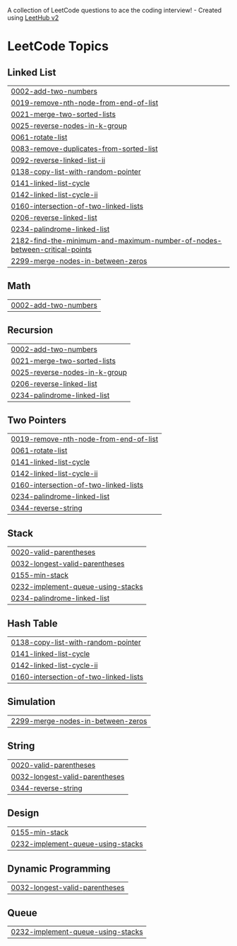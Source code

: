 A collection of LeetCode questions to ace the coding interview! - Created using [LeetHub v2](https://github.com/arunbhardwaj/LeetHub-2.0)
<!---LeetCode Topics Start-->
# LeetCode Topics
## Linked List
|  |
| ------- |
| [0002-add-two-numbers](https://github.com/yahina18/DSA_Solve/tree/master/0002-add-two-numbers) |
| [0019-remove-nth-node-from-end-of-list](https://github.com/yahina18/DSA_Solve/tree/master/0019-remove-nth-node-from-end-of-list) |
| [0021-merge-two-sorted-lists](https://github.com/yahina18/DSA_Solve/tree/master/0021-merge-two-sorted-lists) |
| [0025-reverse-nodes-in-k-group](https://github.com/yahina18/DSA_Solve/tree/master/0025-reverse-nodes-in-k-group) |
| [0061-rotate-list](https://github.com/yahina18/DSA_Solve/tree/master/0061-rotate-list) |
| [0083-remove-duplicates-from-sorted-list](https://github.com/yahina18/DSA_Solve/tree/master/0083-remove-duplicates-from-sorted-list) |
| [0092-reverse-linked-list-ii](https://github.com/yahina18/DSA_Solve/tree/master/0092-reverse-linked-list-ii) |
| [0138-copy-list-with-random-pointer](https://github.com/yahina18/DSA_Solve/tree/master/0138-copy-list-with-random-pointer) |
| [0141-linked-list-cycle](https://github.com/yahina18/DSA_Solve/tree/master/0141-linked-list-cycle) |
| [0142-linked-list-cycle-ii](https://github.com/yahina18/DSA_Solve/tree/master/0142-linked-list-cycle-ii) |
| [0160-intersection-of-two-linked-lists](https://github.com/yahina18/DSA_Solve/tree/master/0160-intersection-of-two-linked-lists) |
| [0206-reverse-linked-list](https://github.com/yahina18/DSA_Solve/tree/master/0206-reverse-linked-list) |
| [0234-palindrome-linked-list](https://github.com/yahina18/DSA_Solve/tree/master/0234-palindrome-linked-list) |
| [2182-find-the-minimum-and-maximum-number-of-nodes-between-critical-points](https://github.com/yahina18/DSA_Solve/tree/master/2182-find-the-minimum-and-maximum-number-of-nodes-between-critical-points) |
| [2299-merge-nodes-in-between-zeros](https://github.com/yahina18/DSA_Solve/tree/master/2299-merge-nodes-in-between-zeros) |
## Math
|  |
| ------- |
| [0002-add-two-numbers](https://github.com/yahina18/DSA_Solve/tree/master/0002-add-two-numbers) |
## Recursion
|  |
| ------- |
| [0002-add-two-numbers](https://github.com/yahina18/DSA_Solve/tree/master/0002-add-two-numbers) |
| [0021-merge-two-sorted-lists](https://github.com/yahina18/DSA_Solve/tree/master/0021-merge-two-sorted-lists) |
| [0025-reverse-nodes-in-k-group](https://github.com/yahina18/DSA_Solve/tree/master/0025-reverse-nodes-in-k-group) |
| [0206-reverse-linked-list](https://github.com/yahina18/DSA_Solve/tree/master/0206-reverse-linked-list) |
| [0234-palindrome-linked-list](https://github.com/yahina18/DSA_Solve/tree/master/0234-palindrome-linked-list) |
## Two Pointers
|  |
| ------- |
| [0019-remove-nth-node-from-end-of-list](https://github.com/yahina18/DSA_Solve/tree/master/0019-remove-nth-node-from-end-of-list) |
| [0061-rotate-list](https://github.com/yahina18/DSA_Solve/tree/master/0061-rotate-list) |
| [0141-linked-list-cycle](https://github.com/yahina18/DSA_Solve/tree/master/0141-linked-list-cycle) |
| [0142-linked-list-cycle-ii](https://github.com/yahina18/DSA_Solve/tree/master/0142-linked-list-cycle-ii) |
| [0160-intersection-of-two-linked-lists](https://github.com/yahina18/DSA_Solve/tree/master/0160-intersection-of-two-linked-lists) |
| [0234-palindrome-linked-list](https://github.com/yahina18/DSA_Solve/tree/master/0234-palindrome-linked-list) |
| [0344-reverse-string](https://github.com/yahina18/DSA_Solve/tree/master/0344-reverse-string) |
## Stack
|  |
| ------- |
| [0020-valid-parentheses](https://github.com/yahina18/DSA_Solve/tree/master/0020-valid-parentheses) |
| [0032-longest-valid-parentheses](https://github.com/yahina18/DSA_Solve/tree/master/0032-longest-valid-parentheses) |
| [0155-min-stack](https://github.com/yahina18/DSA_Solve/tree/master/0155-min-stack) |
| [0232-implement-queue-using-stacks](https://github.com/yahina18/DSA_Solve/tree/master/0232-implement-queue-using-stacks) |
| [0234-palindrome-linked-list](https://github.com/yahina18/DSA_Solve/tree/master/0234-palindrome-linked-list) |
## Hash Table
|  |
| ------- |
| [0138-copy-list-with-random-pointer](https://github.com/yahina18/DSA_Solve/tree/master/0138-copy-list-with-random-pointer) |
| [0141-linked-list-cycle](https://github.com/yahina18/DSA_Solve/tree/master/0141-linked-list-cycle) |
| [0142-linked-list-cycle-ii](https://github.com/yahina18/DSA_Solve/tree/master/0142-linked-list-cycle-ii) |
| [0160-intersection-of-two-linked-lists](https://github.com/yahina18/DSA_Solve/tree/master/0160-intersection-of-two-linked-lists) |
## Simulation
|  |
| ------- |
| [2299-merge-nodes-in-between-zeros](https://github.com/yahina18/DSA_Solve/tree/master/2299-merge-nodes-in-between-zeros) |
## String
|  |
| ------- |
| [0020-valid-parentheses](https://github.com/yahina18/DSA_Solve/tree/master/0020-valid-parentheses) |
| [0032-longest-valid-parentheses](https://github.com/yahina18/DSA_Solve/tree/master/0032-longest-valid-parentheses) |
| [0344-reverse-string](https://github.com/yahina18/DSA_Solve/tree/master/0344-reverse-string) |
## Design
|  |
| ------- |
| [0155-min-stack](https://github.com/yahina18/DSA_Solve/tree/master/0155-min-stack) |
| [0232-implement-queue-using-stacks](https://github.com/yahina18/DSA_Solve/tree/master/0232-implement-queue-using-stacks) |
## Dynamic Programming
|  |
| ------- |
| [0032-longest-valid-parentheses](https://github.com/yahina18/DSA_Solve/tree/master/0032-longest-valid-parentheses) |
## Queue
|  |
| ------- |
| [0232-implement-queue-using-stacks](https://github.com/yahina18/DSA_Solve/tree/master/0232-implement-queue-using-stacks) |
<!---LeetCode Topics End-->